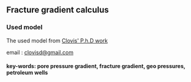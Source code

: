 ## Fracture gradient calculus

### Used model

The used model from [Clovis' P.h.D work](https://repositorio.ufrn.br/bitstream/123456789/13006/15/Novom%C3%A9todestimativa_Ferreira_2010.pdf)

email : clovisd@gmail.com

#### key-words: pore pressure gradient, fracture gradient, geo pressures, petroleum wells